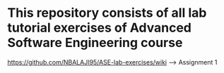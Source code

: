 # This repository consists of all lab tutorial exercises of Advanced Software Engineering course
https://github.com/NBALAJI95/ASE-lab-exercises/wiki --> Assignment 1
